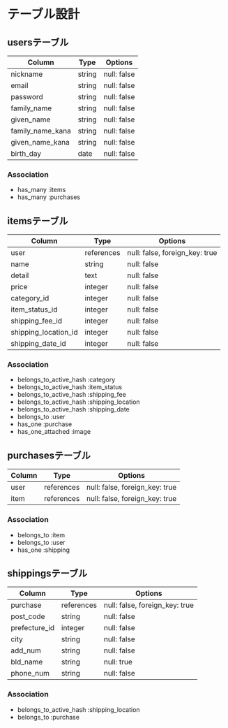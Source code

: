 # テーブル設計

## usersテーブル

| Column            | Type   | Options     |
| ----------------- | ------ | ----------- |
| nickname          | string | null: false |
| email             | string | null: false |
| password          | string | null: false |
| family_name       | string | null: false |
| given_name        | string | null: false |
| family_name_kana  | string | null: false |
| given_name_kana   | string | null: false |
| birth_day         | date   | null: false |

### Association
- has_many :items
- has_many :purchases

## itemsテーブル

| Column               | Type       | Options                        |
| -------------------- | ---------- | ------------------------------ |
| user                 | references | null: false, foreign_key: true |
| name                 | string     | null: false                    |
| detail               | text       | null: false                    |
| price                | integer    | null: false                    |
| category_id          | integer    | null: false                    |
| item_status_id       | integer    | null: false                    |
| shipping_fee_id      | integer    | null: false                    |
| shipping_location_id | integer    | null: false                    |
| shipping_date_id     | integer    | null: false                    |

### Association
- belongs_to_active_hash :category
- belongs_to_active_hash :item_status
- belongs_to_active_hash :shipping_fee
- belongs_to_active_hash :shipping_location
- belongs_to_active_hash :shipping_date
- belongs_to :user
- has_one :purchase
- has_one_attached :image

## purchasesテーブル

| Column            | Type       | Options                        |
| ----------------- | ---------- | ------------------------------ |
| user              | references | null: false, foreign_key: true |
| item              | references | null: false, foreign_key: true |

### Association
- belongs_to :item
- belongs_to :user
- has_one :shipping

## shippingsテーブル

| Column            | Type       | Options                        |
| ----------------- | ---------- | ------------------------------ |
| purchase          | references | null: false, foreign_key: true |
| post_code         | string     | null: false                    |
| prefecture_id     | integer    | null: false                    |
| city              | string     | null: false                    |
| add_num           | string     | null: false                    |
| bld_name          | string     | null: true                     |
| phone_num         | string     | null: false                    |

### Association
- belongs_to_active_hash :shipping_location
- belongs_to :purchase